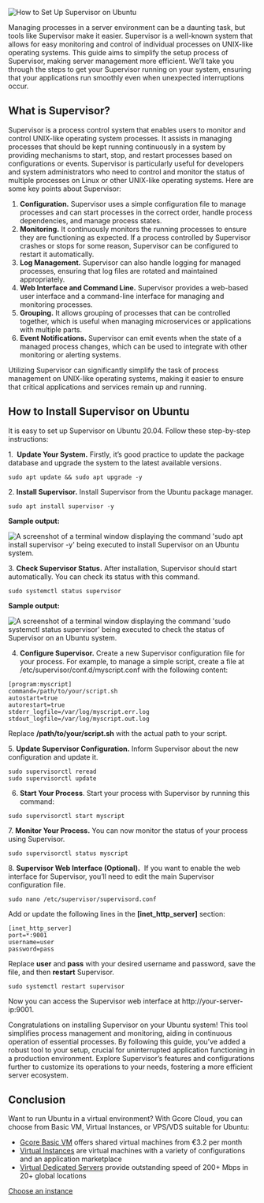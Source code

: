 ![How to Set Up Supervisor on Ubuntu](https://assets.gcore.pro/blog_containerizing_prod/uploads/2023/05/featured-image.png)

Managing processes in a server environment can be a daunting task, but tools like Supervisor make it easier. Supervisor is a well-known system that allows for easy monitoring and control of individual processes on UNIX-like operating systems. This guide aims to simplify the setup process of Supervisor, making server management more efficient. We’ll take you through the steps to get your Supervisor running on your system, ensuring that your applications run smoothly even when unexpected interruptions occur.

What is Supervisor?
-------------------

Supervisor is a process control system that enables users to monitor and control UNIX-like operating system processes. It assists in managing processes that should be kept running continuously in a system by providing mechanisms to start, stop, and restart processes based on configurations or events. Supervisor is particularly useful for developers and system administrators who need to control and monitor the status of multiple processes on Linux or other UNIX-like operating systems. Here are some key points about Supervisor:

1.  **Configuration.** Supervisor uses a simple configuration file to manage processes and can start processes in the correct order, handle process dependencies, and manage process states.
2.  **Monitoring.** It continuously monitors the running processes to ensure they are functioning as expected. If a process controlled by Supervisor crashes or stops for some reason, Supervisor can be configured to restart it automatically.
3.  **Log Management.** Supervisor can also handle logging for managed processes, ensuring that log files are rotated and maintained appropriately.
4.  **Web Interface and Command Line.** Supervisor provides a web-based user interface and a command-line interface for managing and monitoring processes.
5.  **Grouping.** It allows grouping of processes that can be controlled together, which is useful when managing microservices or applications with multiple parts.
6.  **Event Notifications.** Supervisor can emit events when the state of a managed process changes, which can be used to integrate with other monitoring or alerting systems.

Utilizing Supervisor can significantly simplify the task of process management on UNIX-like operating systems, making it easier to ensure that critical applications and services remain up and running.

How to Install Supervisor on Ubuntu
-----------------------------------

It is easy to set up Supervisor on Ubuntu 20.04. Follow these step-by-step instructions:

1\.  **Update Your System.** Firstly, it’s good practice to update the package database and upgrade the system to the latest available versions. 

```
sudo apt update && sudo apt upgrade -y
```


2\. **Install Supervisor.** Install Supervisor from the Ubuntu package manager.

```
sudo apt install supervisor -y
```


**Sample output:**

![ A screenshot of a terminal window displaying the command 'sudo apt install supervisor -y' being executed to install Supervisor on an Ubuntu system.](https://assets.gcore.pro/blog_containerizing_prod/uploads/2023/09/install-supervisor.png)

3\. **Check Supervisor Status.** After installation, Supervisor should start automatically. You can check its status with this command.

```
sudo systemctl status supervisor
```


**Sample output:**

![A screenshot of a terminal window displaying the command 'sudo systemctl status supervisor' being executed to check the status of Supervisor on an Ubuntu system.](https://assets.gcore.pro/blog_containerizing_prod/uploads/2023/09/status-supervisor.png)

4. **Configure Supervisor.** Create a new Supervisor configuration file for your process. For example, to manage a simple script, create a file at /etc/supervisor/conf.d/myscript.conf with the following content:

```
[program:myscript]
command=/path/to/your/script.sh
autostart=true
autorestart=true
stderr_logfile=/var/log/myscript.err.log
stdout_logfile=/var/log/myscript.out.log
```


Replace **/path/to/your/script.sh** with the actual path to your script.

5\. **Update Supervisor Configuration.** Inform Supervisor about the new configuration and update it.

```
sudo supervisorctl reread
sudo supervisorctl update
```


6. **Start Your Process**. Start your process with Supervisor by running this command:

```
sudo supervisorctl start myscript
```


7\. **Monitor Your Process.** You can now monitor the status of your process using Supervisor.

```
sudo supervisorctl status myscript
```


8\. **Supervisor Web Interface (Optional).**  If you want to enable the web interface for Supervisor, you’ll need to edit the main Supervisor configuration file.

```
sudo nano /etc/supervisor/supervisord.conf
```


Add or update the following lines in the **\[inet\_http\_server\]** section:

```
[inet_http_server]
port=*:9001
username=user
password=pass
```


Replace **user** and **pass** with your desired username and password, save the file, and then **restart** Supervisor.

```
sudo systemctl restart supervisor
```


Now you can access the Supervisor web interface at http://your-server-ip:9001.

Congratulations on installing Supervisor on your Ubuntu system! This tool simplifies process management and monitoring, aiding in continuous operation of essential processes. By following this guide, you’ve added a robust tool to your setup, crucial for uninterrupted application functioning in a production environment. Explore Supervisor’s features and configurations further to customize its operations to your needs, fostering a more efficient server ecosystem.

Conclusion
----------

Want to run Ubuntu in a virtual environment? With Gcore Cloud, you can choose from Basic VM, Virtual Instances, or VPS/VDS suitable for Ubuntu:

*   [Gcore Basic VM](https://gcore.com/cloud/basic-vm) offers shared virtual machines from €3.2 per month
*   [Virtual Instances](https://gcore.com/cloud/compute-resources) are virtual machines with a variety of configurations and an application marketplace
*   [Virtual Dedicated Servers](https://gcore.com/hosting/dedicated) provide outstanding speed of 200+ Mbps in 20+ global locations

[Choose an instance](https://gcore.com/pricing/cloud)
